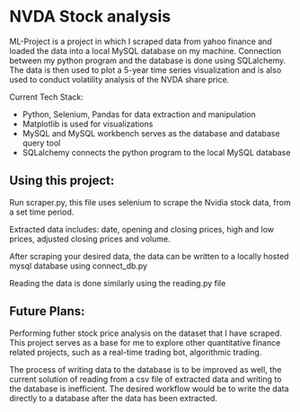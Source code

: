 # NVDA Stock analysis
ML-Project is a project in which I scraped data from yahoo finance and loaded the data into a local MySQL database on my machine. Connection between my python program and the database is done using SQLalchemy. The data is then used to plot a 5-year time series visualization and is also used to conduct volatility analysis of the NVDA share price. 

Current Tech Stack:
- Python, Selenium, Pandas for data extraction and manipulation
- Matplotlib is used for visualizations 
- MySQL and MySQL workbench serves as the database and database query tool
- SQLalchemy connects the python program to the local MySQL database

## Using this project:
Run scraper.py, this file uses selenium to scrape the Nvidia stock data, from a set time period. 

Extracted data includes: 
date, opening and closing prices, high and low prices, adjusted closing prices and volume. 

After scraping your desired data, the data can be written to a locally hosted mysql database using connect_db.py

Reading the data is done similarly using the reading.py file

## Future Plans:
Performing futher stock price analysis on the dataset that I have scraped. This project serves as a base for me to explore other quantitative finance related projects, such as a real-time trading bot, algorithmic trading. 

The process of writing data to the database is to be improved as well, the current solution of reading from a csv file of extracted data and writing to the database is inefficient. The desired workflow would be to write the data directly to a database after the data has been extracted. 
